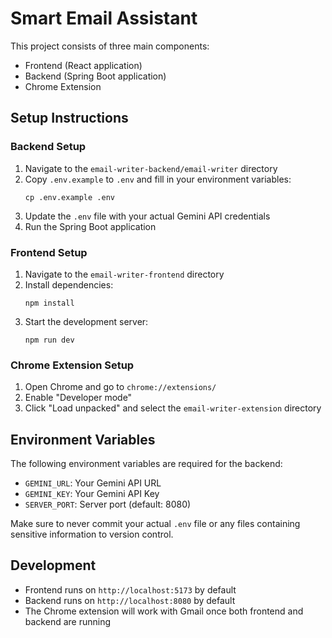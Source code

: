 # Smart Email Assistant

This project consists of three main components:
- Frontend (React application)
- Backend (Spring Boot application)
- Chrome Extension

## Setup Instructions

### Backend Setup
1. Navigate to the `email-writer-backend/email-writer` directory
2. Copy `.env.example` to `.env` and fill in your environment variables:
   ```
   cp .env.example .env
   ```
3. Update the `.env` file with your actual Gemini API credentials
4. Run the Spring Boot application

### Frontend Setup
1. Navigate to the `email-writer-frontend` directory
2. Install dependencies:
   ```
   npm install
   ```
3. Start the development server:
   ```
   npm run dev
   ```

### Chrome Extension Setup
1. Open Chrome and go to `chrome://extensions/`
2. Enable "Developer mode"
3. Click "Load unpacked" and select the `email-writer-extension` directory

## Environment Variables

The following environment variables are required for the backend:

- `GEMINI_URL`: Your Gemini API URL
- `GEMINI_KEY`: Your Gemini API Key
- `SERVER_PORT`: Server port (default: 8080)

Make sure to never commit your actual `.env` file or any files containing sensitive information to version control.

## Development

- Frontend runs on `http://localhost:5173` by default
- Backend runs on `http://localhost:8080` by default
- The Chrome extension will work with Gmail once both frontend and backend are running 
